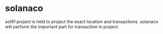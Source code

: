 # solanaco
sol91 project is held to project the exact location and transactions. solanaco will perform the important part for transaction in project.
